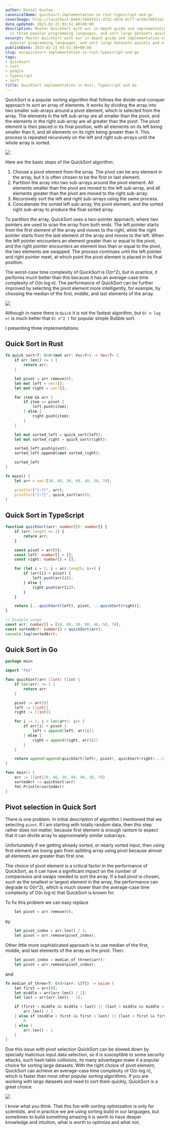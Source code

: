 ```yaml
---
author: Daniel Gustaw
canonicalName: quicksort-implementation-in-rust-typescript-and-go
coverImage: http://localhost:8484/7b891521-d7d2-4d7b-8cf7-ec59c58053a1.avif
date_updated: 2023-02-21 03:51:40+00:00
description: Master QuickSort with our in-depth guide and implementation examples
  in three popular programming languages, and sort large datasets quickly and efficiently.
excerpt: Master QuickSort with our in-depth guide and implementation examples in three
  popular programming languages, and sort large datasets quickly and efficiently.
publishDate: 2023-02-21 03:51:40+00:00
slug: en/quicksort-implementation-in-rust-typescript-and-go
tags:
- quicksort
- rust
- google
- typescript
- sort
title: QuickSort implementation in Rust, Typescript and Go
---
```




QuickSort is a popular sorting algorithm that follows the divide-and-conquer approach to sort an array of elements. It works by dividing the array into two smaller sub-arrays around a pivot element, which is selected from the array. The elements in the left sub-array are all smaller than the pivot, and the elements in the right sub-array are all greater than the pivot. The pivot element is then placed in its final position, with all elements on its left being smaller than it, and all elements on its right being greater than it. This process is repeated recursively on the left and right sub-arrays until the whole array is sorted.

![](http://localhost:8484/fcc59c1f-f8d7-4c3b-984e-3de868ca8bbb.avif)

Here are the basic steps of the QuickSort algorithm:

1. Choose a pivot element from the array. The pivot can be any element in the array, but it is often chosen to be the first or last element.
2. Partition the array into two sub-arrays around the pivot element. All elements smaller than the pivot are moved to the left sub-array, and all elements greater than the pivot are moved to the right sub-array.
3. Recursively sort the left and right sub-arrays using the same process.
4. Concatenate the sorted left sub-array, the pivot element, and the sorted right sub-array to produce the final sorted array.

To partition the array, QuickSort uses a two-pointer approach, where two pointers are used to scan the array from both ends. The left pointer starts from the first element of the array and moves to the right, while the right pointer starts from the last element of the array and moves to the left. When the left pointer encounters an element greater than or equal to the pivot, and the right pointer encounters an element less than or equal to the pivot, the two elements are swapped. The process continues until the left pointer and right pointer meet, at which point the pivot element is placed in its final position.

The worst-case time complexity of QuickSort is O(n^2), but in practice, it performs much better than this because it has an average-case time complexity of O(n log n). The performance of QuickSort can be further improved by selecting the pivot element more intelligently, for example, by choosing the median of the first, middle, and last elements of the array.

![](http://localhost:8484/c381ea01-ba9d-4db9-badf-780c743b4a96.avif)

Although in name there is `Quick` it is not the fastest algorithm, but `O( n log n)` is much better that `O( n^2 )` for popular simple Bubble sort.

I presenting three implementations:

## Quick Sort in Rust

```rust
fn quick_sort<T: Ord>(mut arr: Vec<T>) -> Vec<T> {
    if arr.len() <= 1 {
        return arr;
    }

    let pivot = arr.remove(0);
    let mut left = vec![];
    let mut right = vec![];

    for item in arr {
        if item <= pivot {
            left.push(item);
        } else {
            right.push(item);
        }
    }

    let mut sorted_left = quick_sort(left);
    let mut sorted_right = quick_sort(right);

    sorted_left.push(pivot);
    sorted_left.append(&mut sorted_right);

    sorted_left
}

fn main() {
    let arr = vec![10, 80, 30, 90, 40, 50, 70];

    println!("{:?}", arr);
    println!("{:?}", quick_sort(arr));
}
```

## Quick Sort in TypeScript

```typescript
function quickSort(arr: number[]): number[] {
    if (arr.length <= 1) {
        return arr;
    }

    const pivot = arr[0];
    const left: number[] = [];
    const right: number[] = [];

    for (let i = 1; i < arr.length; i++) {
        if (arr[i] < pivot) {
            left.push(arr[i]);
        } else {
            right.push(arr[i]);
        }
    }

    return [...quickSort(left), pivot, ...quickSort(right)];
}

// Example usage
const arr: number[] = [10, 80, 30, 90, 40, 50, 70];
const sortedArr: number[] = quickSort(arr);
console.log(sortedArr);
```

## Quick Sort in Go

```go
package main

import "fmt"

func quickSort(arr []int) []int {
    if len(arr) <= 1 {
        return arr
    }

    pivot := arr[0]
    left := []int{}
    right := []int{}

    for i := 1; i < len(arr); i++ {
        if arr[i] < pivot {
            left = append(left, arr[i])
        } else {
            right = append(right, arr[i])
        }
    }

    return append(append(quickSort(left), pivot), quickSort(right)...)
}

func main() {
    arr := []int{10, 80, 30, 90, 40, 50, 70}
    sortedArr := quickSort(arr)
    fmt.Println(sortedArr)
}
```

## Pivot selection in Quick Sort

There is one problem. In initial description of algorithm I mentioned that we selecting `pivot`. If I am starting with totally random data, then this step rather does not matter, because first element is enough rantom to expect that it can divide array to approximately similar subarrays.

Unfortunately if we getting already sorted, or nearly sorted input, then using first element we losing gain from splitting array using pivot because almost all elements are greater than first one.

The choice of pivot element is a critical factor in the performance of QuickSort, as it can have a significant impact on the number of comparisons and swaps needed to sort the array. If a bad pivot is chosen, such as the smallest or largest element in the array, the performance can degrade to O(n^2), which is much slower than the average-case time complexity of O(n log n) that QuickSort is known for.

To fix this problem we can easy replace

```rust
    let pivot = arr.remove(0);
```

by

```rust
    let pivot_index = arr.len() / 2;
    let pivot = arr.remove(pivot_index);
```

Other little more sophisticated approach is to use median of the first, middle, and last elements of the array as the pivot. Then:

```rust
    let pivot_index = median_of_three(&arr);
    let pivot = arr.remove(pivot_index);
```

and

```rust
fn median_of_three<T: Ord>(arr: &[T]) -> usize {
    let first = arr[0];
    let middle = arr[arr.len() / 2];
    let last = arr[arr.len() - 1];

    if (first < middle && middle < last) || (last < middle && middle < first) {
        arr.len() / 2
    } else if (middle < first && first < last) || (last < first && first < middle) {
        0
    } else {
        arr.len() - 1
    }
}
```

Due this issue with pivot selection QuickSort can be slowed down by specially malicious input data selection, so it is susceptible to some security attacks, such hash table collisions, its many advantages make it a popular choice for sorting large datasets. With the right choice of pivot element, QuickSort can achieve an average-case time complexity of O(n log n), which is faster than most other popular sorting algorithms. If you are working with large datasets and need to sort them quickly, QuickSort is a great choice.

![](http://localhost:8484/ae7460e7-c6c8-442a-b8fb-482051731856.avif)

I know what you think. That this fun with sorting optimization is only for scientists, and in practice we are using sorting build in our languages, but sometimes to build something amazing it is worth to have deeper knowledge and intuition, what is worth to optimize and what not.
